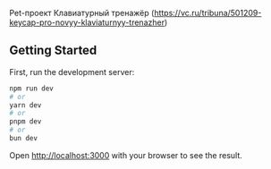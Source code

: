 Pet-проект Клавиатурный тренажёр (https://vc.ru/tribuna/501209-keycap-pro-novyy-klaviaturnyy-trenazher)

## Getting Started

First, run the development server:

```bash
npm run dev
# or
yarn dev
# or
pnpm dev
# or
bun dev
```

Open [http://localhost:3000](http://localhost:3000) with your browser to see the result.
